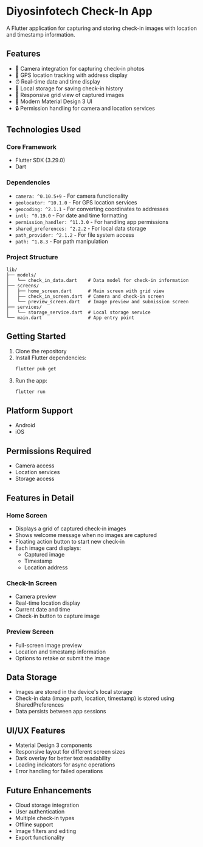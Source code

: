 # Diyosinfotech Check-In App

A Flutter application for capturing and storing check-in images with location and timestamp information.

## Features

- 📸 Camera integration for capturing check-in photos
- 📍 GPS location tracking with address display
- ⏰ Real-time date and time display
- 💾 Local storage for saving check-in history
- 📱 Responsive grid view of captured images
- 🎨 Modern Material Design 3 UI
- 🔒 Permission handling for camera and location services

## Technologies Used

### Core Framework
- Flutter SDK (3.29.0)
- Dart

### Dependencies
- `camera: ^0.10.5+9` - For camera functionality
- `geolocator: ^10.1.0` - For GPS location services
- `geocoding: ^2.1.1` - For converting coordinates to addresses
- `intl: ^0.19.0` - For date and time formatting
- `permission_handler: ^11.3.0` - For handling app permissions
- `shared_preferences: ^2.2.2` - For local data storage
- `path_provider: ^2.1.2` - For file system access
- `path: ^1.8.3` - For path manipulation

### Project Structure
```
lib/
├── models/
│   └── check_in_data.dart    # Data model for check-in information
├── screens/
│   ├── home_screen.dart      # Main screen with grid view
│   ├── check_in_screen.dart  # Camera and check-in screen
│   └── preview_screen.dart   # Image preview and submission screen
├── services/
│   └── storage_service.dart  # Local storage service
└── main.dart                 # App entry point
```

## Getting Started

1. Clone the repository
2. Install Flutter dependencies:
   ```bash
   flutter pub get
   ```
3. Run the app:
   ```bash
   flutter run
   ```

## Platform Support
- Android
- iOS

## Permissions Required
- Camera access
- Location services
- Storage access

## Features in Detail

### Home Screen
- Displays a grid of captured check-in images
- Shows welcome message when no images are captured
- Floating action button to start new check-in
- Each image card displays:
  - Captured image
  - Timestamp
  - Location address

### Check-In Screen
- Camera preview
- Real-time location display
- Current date and time
- Check-in button to capture image

### Preview Screen
- Full-screen image preview
- Location and timestamp information
- Options to retake or submit the image

## Data Storage
- Images are stored in the device's local storage
- Check-in data (image path, location, timestamp) is stored using SharedPreferences
- Data persists between app sessions

## UI/UX Features
- Material Design 3 components
- Responsive layout for different screen sizes
- Dark overlay for better text readability
- Loading indicators for async operations
- Error handling for failed operations

## Future Enhancements
- Cloud storage integration
- User authentication
- Multiple check-in types
- Offline support
- Image filters and editing
- Export functionality
